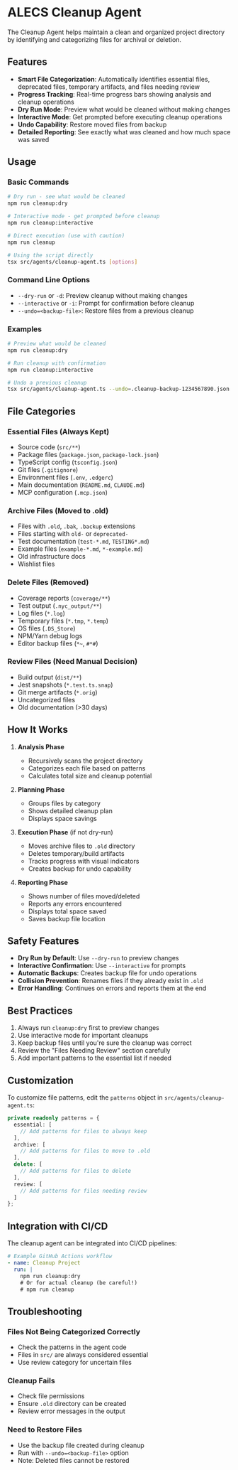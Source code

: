 # ALECS Cleanup Agent

The Cleanup Agent helps maintain a clean and organized project directory by identifying and categorizing files for archival or deletion.

## Features

- **Smart File Categorization**: Automatically identifies essential files, deprecated files, temporary artifacts, and files needing review
- **Progress Tracking**: Real-time progress bars showing analysis and cleanup operations
- **Dry Run Mode**: Preview what would be cleaned without making changes
- **Interactive Mode**: Get prompted before executing cleanup operations
- **Undo Capability**: Restore moved files from backup
- **Detailed Reporting**: See exactly what was cleaned and how much space was saved

## Usage

### Basic Commands

```bash
# Dry run - see what would be cleaned
npm run cleanup:dry

# Interactive mode - get prompted before cleanup
npm run cleanup:interactive

# Direct execution (use with caution)
npm run cleanup

# Using the script directly
tsx src/agents/cleanup-agent.ts [options]
```

### Command Line Options

- `--dry-run` or `-d`: Preview cleanup without making changes
- `--interactive` or `-i`: Prompt for confirmation before cleanup
- `--undo=<backup-file>`: Restore files from a previous cleanup

### Examples

```bash
# Preview what would be cleaned
npm run cleanup:dry

# Run cleanup with confirmation
npm run cleanup:interactive

# Undo a previous cleanup
tsx src/agents/cleanup-agent.ts --undo=.cleanup-backup-1234567890.json
```

## File Categories

### Essential Files (Always Kept)
- Source code (`src/**`)
- Package files (`package.json`, `package-lock.json`)
- TypeScript config (`tsconfig.json`)
- Git files (`.gitignore`)
- Environment files (`.env`, `.edgerc`)
- Main documentation (`README.md`, `CLAUDE.md`)
- MCP configuration (`.mcp.json`)

### Archive Files (Moved to .old)
- Files with `.old`, `.bak`, `.backup` extensions
- Files starting with `old-` or `deprecated-`
- Test documentation (`test-*.md`, `TESTING*.md`)
- Example files (`example-*.md`, `*-example.md`)
- Old infrastructure docs
- Wishlist files

### Delete Files (Removed)
- Coverage reports (`coverage/**`)
- Test output (`.nyc_output/**`)
- Log files (`*.log`)
- Temporary files (`*.tmp`, `*.temp`)
- OS files (`.DS_Store`)
- NPM/Yarn debug logs
- Editor backup files (`*~`, `#*#`)

### Review Files (Need Manual Decision)
- Build output (`dist/**`)
- Jest snapshots (`*.test.ts.snap`)
- Git merge artifacts (`*.orig`)
- Uncategorized files
- Old documentation (>30 days)

## How It Works

1. **Analysis Phase**
   - Recursively scans the project directory
   - Categorizes each file based on patterns
   - Calculates total size and cleanup potential

2. **Planning Phase**
   - Groups files by category
   - Shows detailed cleanup plan
   - Displays space savings

3. **Execution Phase** (if not dry-run)
   - Moves archive files to `.old` directory
   - Deletes temporary/build artifacts
   - Tracks progress with visual indicators
   - Creates backup for undo capability

4. **Reporting Phase**
   - Shows number of files moved/deleted
   - Reports any errors encountered
   - Displays total space saved
   - Saves backup file location

## Safety Features

- **Dry Run by Default**: Use `--dry-run` to preview changes
- **Interactive Confirmation**: Use `--interactive` for prompts
- **Automatic Backups**: Creates backup file for undo operations
- **Collision Prevention**: Renames files if they already exist in `.old`
- **Error Handling**: Continues on errors and reports them at the end

## Best Practices

1. Always run `cleanup:dry` first to preview changes
2. Use interactive mode for important cleanups
3. Keep backup files until you're sure the cleanup was correct
4. Review the "Files Needing Review" section carefully
5. Add important patterns to the essential list if needed

## Customization

To customize file patterns, edit the `patterns` object in `src/agents/cleanup-agent.ts`:

```typescript
private readonly patterns = {
  essential: [
    // Add patterns for files to always keep
  ],
  archive: [
    // Add patterns for files to move to .old
  ],
  delete: [
    // Add patterns for files to delete
  ],
  review: [
    // Add patterns for files needing review
  ]
};
```

## Integration with CI/CD

The cleanup agent can be integrated into CI/CD pipelines:

```yaml
# Example GitHub Actions workflow
- name: Cleanup Project
  run: |
    npm run cleanup:dry
    # Or for actual cleanup (be careful!)
    # npm run cleanup
```

## Troubleshooting

### Files Not Being Categorized Correctly
- Check the patterns in the agent code
- Files in `src/` are always considered essential
- Use review category for uncertain files

### Cleanup Fails
- Check file permissions
- Ensure `.old` directory can be created
- Review error messages in the output

### Need to Restore Files
- Use the backup file created during cleanup
- Run with `--undo=<backup-file>` option
- Note: Deleted files cannot be restored